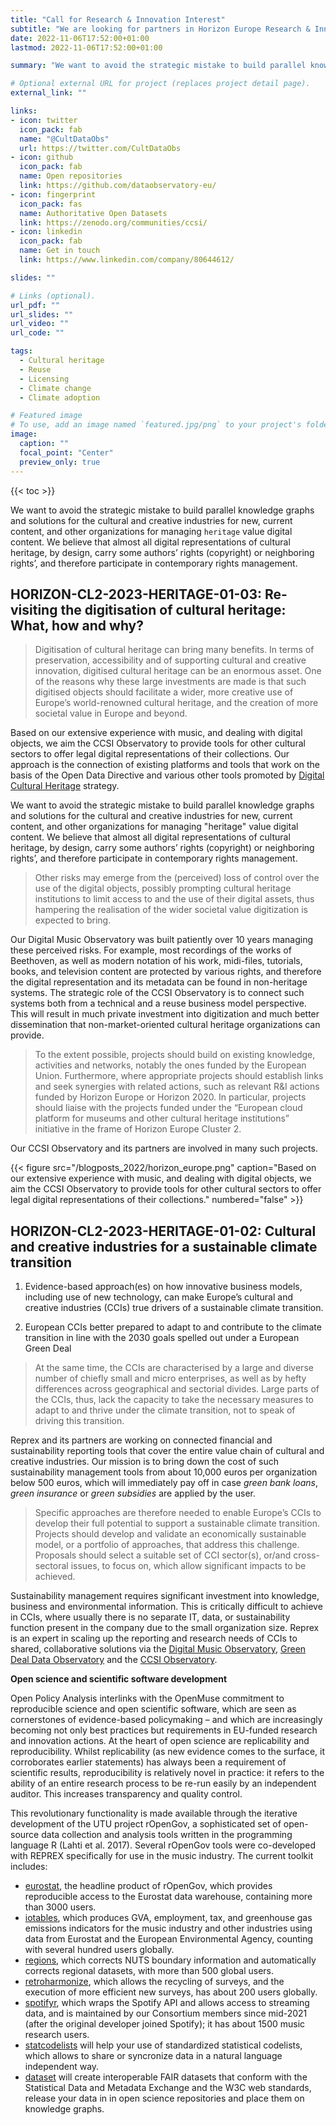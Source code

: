 ```yaml
---
title: "Call for Research & Innovation Interest"
subtitle: "We are looking for partners in Horizon Europe Research & Innovation Action programs" 
date: 2022-11-06T17:52:00+01:00
lastmod: 2022-11-06T17:52:00+01:00

summary: "We want to avoid the strategic mistake to build parallel knowledge graphs and solutions for the cultural and creative industries for new, current content, and other organizations for managing `heritage` value digital content. We believe that almost all digital representations of cultural heritage, by design, carry some authors’ rights (copyright) or neighboring rights’, and therefore participate in contemporary rights  management."

# Optional external URL for project (replaces project detail page).
external_link: ""

links:
- icon: twitter
  icon_pack: fab
  name: "@CultDataObs"
  url: https://twitter.com/CultDataObs
- icon: github
  icon_pack: fab
  name: Open repositories
  link: https://github.com/dataobservatory-eu/
- icon: fingerprint
  icon_pack: fas
  name: Authoritative Open Datasets
  link: https://zenodo.org/communities/ccsi/
- icon: linkedin
  icon_pack: fab
  name: Get in touch
  link: https://www.linkedin.com/company/80644612/

slides: ""

# Links (optional).
url_pdf: ""
url_slides: ""
url_video: ""
url_code: ""

tags:
  - Cultural heritage
  - Reuse
  - Licensing
  - Climate change
  - Climate adoption

# Featured image
# To use, add an image named `featured.jpg/png` to your project's folder. 
image:
  caption: ""
  focal_point: "Center"
  preview_only: true
---
```


{{< toc >}}

We want to avoid the strategic mistake to build parallel knowledge graphs and solutions for the cultural and creative industries for new, current content, and other organizations for managing `heritage` value digital content. We believe that almost all digital representations of cultural heritage, by design, carry some authors’ rights (copyright) or neighboring rights’, and therefore participate in contemporary rights  management.



## HORIZON-CL2-2023-HERITAGE-01-03: Re-visiting the digitisation of cultural heritage: What, how and why? 

>Digitisation of cultural heritage can bring many benefits. In terms of preservation, accessibility and of supporting cultural and creative innovation, digitised cultural heritage can be an enormous asset. One of the reasons why these large investments are made is that such digitised objects should facilitate a wider, more creative use of Europe’s world-renowned cultural heritage, and the creation of more societal value in Europe and beyond. 

Based on our extensive experience with music, and dealing with digital objects, we aim the CCSI Observatory to provide tools for other cultural sectors to offer legal digital representations of their collections. Our approach is the connection of existing platforms and tools that work on the basis of the Open Data Directive and various other tools promoted by [Digital Cultural Heritage](https://digital-strategy.ec.europa.eu/en/policies/cultural-heritage) strategy. 

We want to avoid the strategic mistake to build parallel knowledge graphs and solutions for the cultural and creative industries for new, current content, and other organizations for managing "heritage" value digital content. We believe that almost all digital representations of cultural heritage, by design, carry some authors’ rights (copyright) or neighboring rights’, and therefore participate in contemporary rights  management.  

> Other risks may emerge from the (perceived) loss of control over the use of the digital objects, possibly prompting cultural heritage institutions to limit access to and the use of their digital assets, thus hampering the realisation of the wider societal value digitization is expected to bring.

Our Digital Music Observatory was built patiently over 10 years managing these perceived risks. For example, most recordings of the works of Beethoven, as well as modern notation of his work, midi-files, tutorials, books, and television content are protected by various rights, and therefore the digital representation and its metadata can be found in non-heritage systems.  The strategic role of the CCSI Observatory is to connect such systems both from a technical and a reuse business model perspective. This will result in much private investment into digitization and much better dissemination that non-market-oriented cultural heritage organizations can provide. 


> To the extent possible, projects should build on existing knowledge, activities and networks, notably the ones funded by the European Union. Furthermore, where appropriate projects should establish links and seek synergies with related actions, such as relevant R&I actions funded by Horizon Europe or Horizon 2020. In particular, projects should liaise with the projects funded under the “European cloud platform for museums and other cultural heritage institutions” initiative in the frame of Horizon Europe Cluster 2.

Our CCSI Observatory and its partners are involved in many such projects. 

<td style="text-align: center;">{{< figure src="/blogposts_2022/horizon_europe.png" caption="Based on our extensive experience with music, and dealing with digital objects, we aim the CCSI Observatory to provide tools for other cultural sectors to offer legal digital representations of their collections." numbered="false" >}}</td>


## HORIZON-CL2-2023-HERITAGE-01-02: Cultural and creative industries for a sustainable climate transition

1. Evidence-based approach(es) on how innovative business models, including use of new technology, can make Europe’s cultural and creative industries (CCIs) true drivers of a sustainable climate transition. 

2. European CCIs better prepared to adapt to and contribute to the climate transition in line with the 2030 goals spelled out under a European Green Deal

> At the same time, the CCIs are characterised by a large and diverse number of chiefly small and micro enterprises, as well as by hefty differences across geographical and sectorial divides. Large parts of the CCIs, thus, lack the capacity to take the necessary measures to adapt to and thrive under the climate transition, not to speak of driving this transition.

Reprex and its partners are working on connected financial and sustainability reporting tools that cover the entire value chain of cultural and creative industries. Our mission is to bring down the cost of such sustainability management tools from about 10,000 euros per organization below 500 euros, which will immediately pay off in case _green bank loans_, _green insurance_ or _green subsidies_ are applied by the user.

> Specific approaches are therefore needed to enable Europe’s CCIs to develop their full potential to support a sustainable climate transition. Projects should develop and validate an economically sustainable model, or a portfolio of approaches, that address this challenge. Proposals should select a suitable set of CCI sector(s), or/and cross-sectoral issues, to focus on, which allow significant impacts to be achieved.

Sustainability management requires significant investment into knowledge, business and environmental information. This is critically difficult to achieve in CCIs, where usually there is no separate IT, data, or sustainability function present in the company due to the small organization size. Reprex is an expert in scaling up the reporting and research needs of CCIs to shared, collaborative solutions via the [Digital Music Observatory](https://music.dataobservatory.eu/), [Green Deal Data Observatory](https://greendeal.dataobservatory.eu/) and the [CCSI Observatory](https://ccsi.dataobservatory.eu/). 


**Open science and scientific software development**

Open Policy Analysis interlinks with the OpenMuse commitment to reproducible science and open scientific software, which are seen as cornerstones of evidence-based policymaking – and which are increasingly becoming not only best practices but requirements in EU-funded research and innovation actions. At the heart of open science are replicability and reproducibility. Whilst replicability (as new evidence comes to the surface, it corroborates earlier statements) has always been a requirement of scientific results, reproducibility is relatively novel in practice: it refers to the ability of an entire research process to be re-run easily by an independent auditor. This increases transparency and quality control.

This revolutionary functionality is made available through the iterative development of the UTU project rOpenGov, a sophisticated set of open-source data collection and analysis tools written in the programming language R (Lahti et al. 2017). Several rOpenGov tools were co-developed with REPREX specifically for use in the music industry. The current toolkit includes:

* [eurostat](https://ropengov.github.io/eurostat/), the headline product of rOpenGov, which provides reproducible access to the Eurostat data warehouse, containing more than 3000 users.
* [iotables](https://iotables.dataobservatory.eu/), which produces GVA, employment, tax, and greenhouse gas emissions indicators for the music industry and other industries using data from Eurostat and the European Environmental Agency, counting with several hundred users globally.
* [regions](https://regions.dataobservatory.eu/), which corrects NUTS boundary information and automatically corrects regional datasets, with more than 500 global users.
* [retroharmonize](https://retroharmonize.dataobservatory.eu/), which allows the recycling of surveys, and the execution of more efficient new surveys, has about 200 users globally.
* [spotifyr](https://www.rcharlie.com/spotifyr/), which wraps the Spotify API and allows access to streaming data, and is maintained by our Consortium members since mid-2021 (after the original developer joined Spotify); it has about 1500 music research users.
* [statcodelists](https://statcodelists.dataobservatory.eu/) will help your use of standardized statistical codelists, which allows to share or syncronize data in a natural language independent way.
* [dataset](https://dataset.dataobservatory.eu/) will create interoperable FAIR datasets that conform with the Statistical Data and Metadata Exchange and the W3C web standards, release your data in in open science repositories and place them on knowledge graphs.


